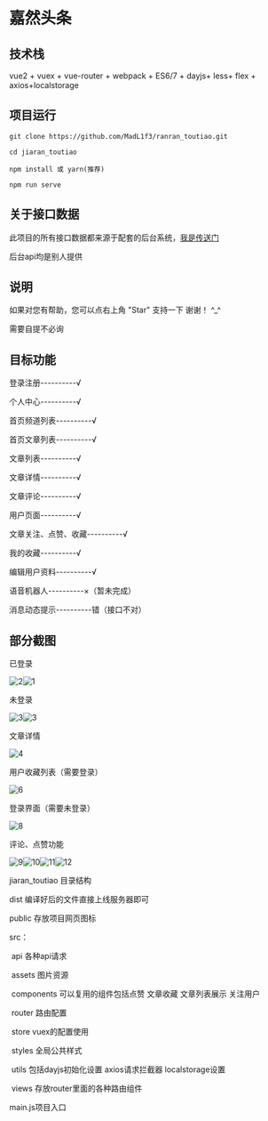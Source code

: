 # 嘉然头条

## 技术栈

vue2 + vuex + vue-router + webpack + ES6/7 + dayjs+ less+ flex + axios+localstorage

## 项目运行

```
git clone https://github.com/MadL1f3/ranran_toutiao.git   

cd jiaran_toutiao

npm install 或 yarn(推荐)

npm run serve
```

## 关于接口数据

此项目的所有接口数据都来源于配套的后台系统，[我是传送门](./api/接口文档.html)

后台api均是别人提供

## 说明

如果对您有帮助，您可以点右上角 "Star" 支持一下 谢谢！ ^_^

需要自提不必询

## 目标功能

登录注册----------√

个人中心----------√

首页频道列表----------√

首页文章列表----------√

文章列表----------√

文章详情----------√

文章评论----------√

用户页面----------√

文章关注、点赞、收藏----------√

我的收藏----------√

编辑用户资料----------√

语音机器人----------×（暂未完成）

消息动态提示----------错（接口不对）

## 部分截图

已登录

![2](https://github.com/MadL1f3/ranran_toutiao/blob/master/blob/master/img/2.png)![1](https://github.com/MadL1f3/ranran_toutiao/blob/master/blob/master/img/1.png)

未登录

![3](https://github.com/MadL1f3/ranran_toutiao/blob/master/blob/master/img/3.png)![3](https://github.com/MadL1f3/ranran_toutiao/blob/master/blob/master/img/7.png)

文章详情

![4](https://github.com/MadL1f3/ranran_toutiao/blob/master/blob/master/img/4.png)

用户收藏列表（需要登录）

![6](https://github.com/MadL1f3/ranran_toutiao/blob/master/blob/master/img/6.png)

登录界面（需要未登录）

![8](https://github.com/MadL1f3/ranran_toutiao/blob/master/blob/master/img/8.png)

评论、点赞功能

![9](https://github.com/MadL1f3/ranran_toutiao/blob/master/blob/master/img/9.png)![10](https://github.com/MadL1f3/ranran_toutiao/blob/master/blob/master/img/10.png)![11](https://github.com/MadL1f3/ranran_toutiao/blob/master/blob/master/img/11.png)![12](https://github.com/MadL1f3/ranran_toutiao/blob/master/blob/master/img/12.png)

jiaran_toutiao 目录结构

dist 编译好后的文件直接上线服务器即可

public 存放项目网页图标

src：

​		api 各种api请求

​		assets 图片资源

​		components  可以复用的组件包括点赞 文章收藏  文章列表展示 关注用户

​		router  路由配置

​		store  vuex的配置使用

​		styles  全局公共样式

​		utils  包括dayjs初始化设置 axios请求拦截器  localstorage设置

​		views 存放router里面的各种路由组件

main.js项目入口

